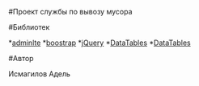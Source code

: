 #Проект службы по вывозу мусора

#Библиотек

*[adminlte](https://adminlte.io/ "v2.4.2")
*[boostrap](http://getbootstrap.com/ "v3.3.7")
*[jQuery](https://jquery.com/ "v3.2.1")
*[DataTables](https://datatables.net "v1.10.16")
*[DataTables](https://datatables.net "v1.10.16")

#Автор

Исмагилов Адель
 

